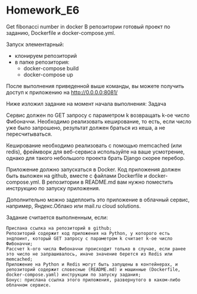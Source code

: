 # Homework_E6
Get fibonacci number in docker
В репозитории готовый проект по заданию, Dockerfile и docker-compose.yml.

Запуск элементарный:
- клонируем репозиторий
- в папке репозитория:
    - docker-compose build
    - docker-compose up

После выполнения приведенной выше команды, вы можете получить доступ к приложению на http://0.0.0.0:8081/

Ниже изложил задание на момент начала выполнения:
Задача

Сервис должен по GET запросу с параметром k возвращать k-ое число Фибоначчи. Необходимо реализовать кеширование, то есть, если число уже было запрошено, результат должен браться из кеша, а не пересчитываться.

Кеширование необходимо реализовать с помощью memcached (или redis), фреймворк для веб-сервиса используйте на ваше усмотрение, однако для такого небольшого проекта брать Django скорее перебор.

Приложение должно запускаться в Docker. Код приложения должен быть выложен на github, вместе с файлами Dockerfile и docker-compose.yml. В репозитории в README.md вам нужно поместить инструкцию по запуску приложения.

Дополнительно можно задеплоить это приложение в облачный сервис, например, Яндекс.Облако или mail.ru cloud solutions.

Задание считается выполненным, если:

    Прислана ссылка на репозиторий в github;
    Репозиторий содержит код приложения на Python, у которого есть эндпоинт, который GET запросу c параметром k считает k-ое число Фибоначчи;
    Рассчет k-ого числа Фибоначчи происходит только в случае, если ранее это число не запрашивалось, иначе значение берется из Redis или memcached;
    Приложение на Python и Redis могут быть запущены в контейнерах, и репозиторий содержит словесные (README.md) и машинные (Dockerfile, docker-compose.yaml) инструкции по запуску задания;
    Бонус: прислана ссылка этого приложения, развернутого в каком-либо облачном сервисе.
